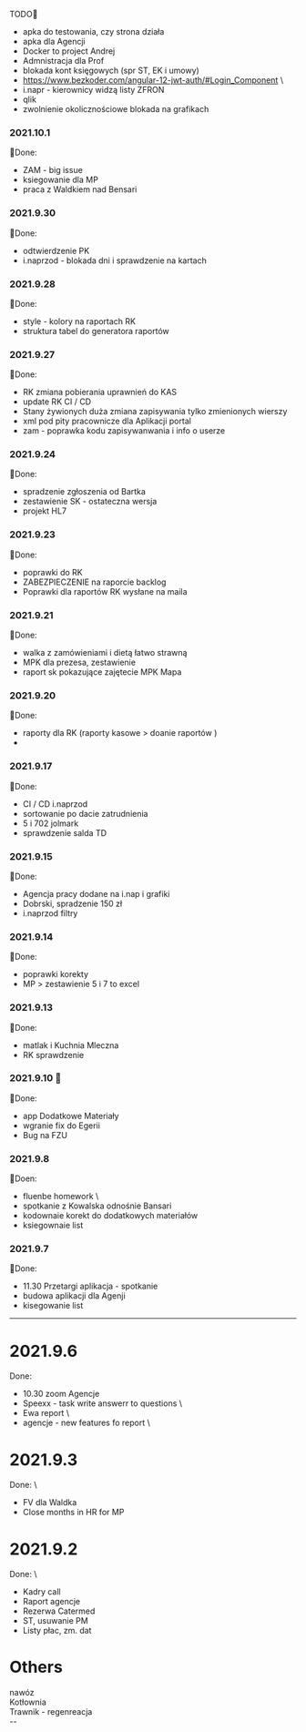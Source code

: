 TODO:star2:
- apka do testowania, czy strona działa 
- apka dla Agencji 
- Docker to project Andrej 
- Admnistracja dla Prof
- blokada kont księgowych (spr ST, EK i umowy)
- https://www.bezkoder.com/angular-12-jwt-auth/#Login_Component \
- i.napr - kierownicy widzą listy ZFRON 
- qlik
- zwolnienie okolicznościowe blokada na grafikach 

### 2021.10.1
:tada:Done:
- ZAM - big issue 
- ksiegowanie dla MP
- praca z Waldkiem nad Bensari 

### 2021.9.30
:tada:Done:
- odtwierdzenie PK
- i.naprzod - blokada dni i sprawdzenie na kartach 



### 2021.9.28
:tada:Done:
- style - kolory na raportach RK
- struktura tabel do generatora raportów

### 2021.9.27
:tada:Done:
- RK zmiana pobierania uprawnień do KAS 
- update RK CI / CD
- Stany żywionych duża zmiana zapisywania tylko zmienionych wierszy 
- xml pod pity pracownicze dla Aplikacji portal
- zam - poprawka kodu zapisywanwania i info o userze  

### 2021.9.24
:tada:Done:
- spradzenie zgłoszenia od Bartka
- zestawienie SK - ostateczna wersja 
- projekt HL7  

### 2021.9.23
:tada:Done:
- poprawki do RK
- ZABEZPIECZENIE na raporcie backlog
- Poprawki dla raportów RK wysłane na maila


### 2021.9.21
:tada:Done:
- walka z zamówieniami i dietą łatwo strawną
- MPK dla prezesa, zestawienie 
- raport sk pokazujące zajętecie MPK Mapa

### 2021.9.20
:tada:Done:
- raporty dla RK (raporty kasowe > doanie raportów )
- 

### 2021.9.17
:tada:Done:
- CI / CD i.naprzod
- sortowanie po dacie zatrudnienia 
- 5 i 702 jolmark
- sprawdzenie salda TD

### 2021.9.15 
:tada:Done:
- Agencja pracy dodane na i.nap i grafiki
- Dobrski, spradzenie 150 zł 
- i.naprzod filtry

### 2021.9.14 
:tada:Done:
- poprawki korekty
- MP > zestawienie 5 i 7 to excel 

### 2021.9.13 
:tada:Done:
- matlak i Kuchnia Mleczna 
- RK sprawdzenie 

### 2021.9.10  :star2:
:tada:Done:
- app Dodatkowe Materiały 
- wgranie fix do Egerii
- Bug na FZU

### 2021.9.8
:tada:Doen:
- fluenbe homework \ 
- spotkanie z Kowalska odnośnie Bansari
- kodownaie korekt do dodatkowych materiałów 
- ksiegownaie list

### 2021.9.7
:tada:Done:
- 11.30 Przetargi aplikacja - spotkanie 
- budowa aplikacji dla Agenji 
- kisegowanie list
------------------------------------------------------------------------
# 2021.9.6
Done:
- 10.30 zoom Agencje
- Speexx - task  write answerr to questions \
- Ewa report \
- agencje - new features fo report \

# 2021.9.3
Done: \
- FV dla Waldka
- Close months in HR for MP

# 2021.9.2
Done: \
- Kadry call 
- Raport agencje 
- Rezerwa Catermed 
- ST, usuwanie PM
- Listy płac, zm. dat


# Others
nawóz </br>
Kotłownia </br>
Trawnik - regenreacja </br>
--</br>
